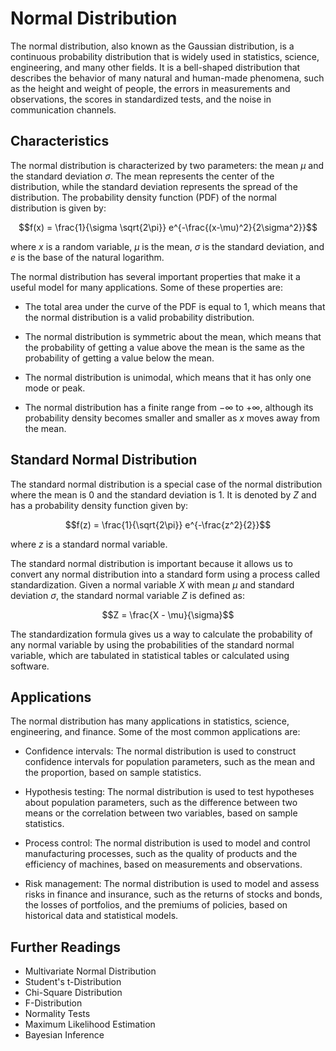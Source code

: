 # Normal Distribution

The normal distribution, also known as the Gaussian distribution, is a continuous probability distribution that is widely used in statistics, science, engineering, and many other fields. It is a bell-shaped distribution that describes the behavior of many natural and human-made phenomena, such as the height and weight of people, the errors in measurements and observations, the scores in standardized tests, and the noise in communication channels.

## Characteristics

The normal distribution is characterized by two parameters: the mean $\mu$ and the standard deviation $\sigma$. The mean represents the center of the distribution, while the standard deviation represents the spread of the distribution. The probability density function (PDF) of the normal distribution is given by:

$$f(x) = \frac{1}{\sigma \sqrt{2\pi}} e^{-\frac{(x-\mu)^2}{2\sigma^2}}$$

where $x$ is a random variable, $\mu$ is the mean, $\sigma$ is the standard deviation, and $e$ is the base of the natural logarithm.

The normal distribution has several important properties that make it a useful model for many applications. Some of these properties are:

- The total area under the curve of the PDF is equal to 1, which means that the normal distribution is a valid probability distribution.

- The normal distribution is symmetric about the mean, which means that the probability of getting a value above the mean is the same as the probability of getting a value below the mean.

- The normal distribution is unimodal, which means that it has only one mode or peak.

- The normal distribution has a finite range from $-\infty$ to $+\infty$, although its probability density becomes smaller and smaller as $x$ moves away from the mean.

## Standard Normal Distribution

The standard normal distribution is a special case of the normal distribution where the mean is 0 and the standard deviation is 1. It is denoted by $Z$ and has a probability density function given by:

$$f(z) = \frac{1}{\sqrt{2\pi}} e^{-\frac{z^2}{2}}$$

where $z$ is a standard normal variable.

The standard normal distribution is important because it allows us to convert any normal distribution into a standard form using a process called standardization. Given a normal variable $X$ with mean $\mu$ and standard deviation $\sigma$, the standard normal variable $Z$ is defined as:

$$Z = \frac{X - \mu}{\sigma}$$

The standardization formula gives us a way to calculate the probability of any normal variable by using the probabilities of the standard normal variable, which are tabulated in statistical tables or calculated using software.

## Applications

The normal distribution has many applications in statistics, science, engineering, and finance. Some of the most common applications are:

- Confidence intervals: The normal distribution is used to construct confidence intervals for population parameters, such as the mean and the proportion, based on sample statistics.

- Hypothesis testing: The normal distribution is used to test hypotheses about population parameters, such as the difference between two means or the correlation between two variables, based on sample statistics.

- Process control: The normal distribution is used to model and control manufacturing processes, such as the quality of products and the efficiency of machines, based on measurements and observations.

- Risk management: The normal distribution is used to model and assess risks in finance and insurance, such as the returns of stocks and bonds, the losses of portfolios, and the premiums of policies, based on historical data and statistical models.

## Further Readings

- Multivariate Normal Distribution
- Student's t-Distribution
- Chi-Square Distribution
- F-Distribution
- Normality Tests
- Maximum Likelihood Estimation
- Bayesian Inference
